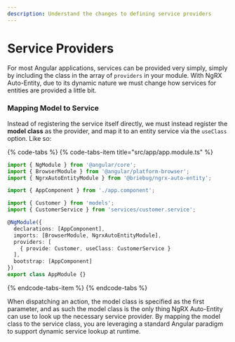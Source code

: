 ```yaml
---
description: Understand the changes to defining service providers
---
```


# Service Providers

For most Angular applications, services can be provided very simply, simply by including the class in the array of `providers` in your module. With NgRX Auto-Entity, due to its dynamic nature we must change how services for entities are provided a little bit. 

### Mapping Model to Service

Instead of registering the service itself directly, we must instead register the **model class** as the provider, and map it to an entity service via the `useClass` option. Like so:

{% code-tabs %}
{% code-tabs-item title="src/app/app.module.ts" %}
```typescript
import { NgModule } from '@angular/core';
import { BrowserModule } from '@angular/platform-browser';
import { NgrxAutoEntityModule } from '@briebug/ngrx-auto-entity';

import { AppComponent } from './app.component';

import { Customer } from 'models';
import { CustomerService } from 'services/customer.service';

@NgModule({
  declarations: [AppComponent],
  imports: [BrowserModule, NgrxAutoEntityModule],
  providers: [
    { provide: Customer, useClass: CustomerService }
  ],
  bootstrap: [AppComponent]
})
export class AppModule {}
```
{% endcode-tabs-item %}
{% endcode-tabs %}

When dispatching an action, the model class is specified as the first parameter, and as such the model class is the only thing NgRX Auto-Entity can use to look up the necessary service provider. By mapping the model class to the service class, you are leveraging a standard Angular paradigm to support dynamic service lookup at runtime.

